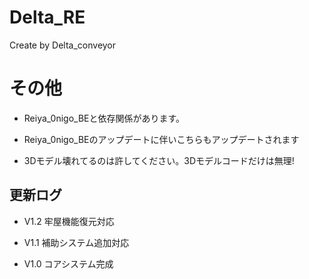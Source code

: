 # Delta_RE
Create by Delta_conveyor

# その他

- Reiya_0nigo_BEと依存関係があります。

- Reiya_0nigo_BEのアップデートに伴いこちらもアップデートされます

- 3Dモデル壊れてるのは許してください。3Dモデルコードだけは無理!

## 更新ログ

- V1.2 牢屋機能復元対応 

- V1.1 補助システム追加対応

- V1.0 コアシステム完成 

